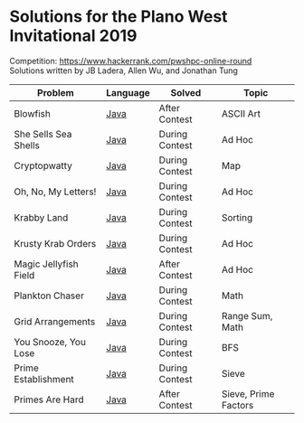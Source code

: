 # Solutions for the Plano West Invitational 2019

Competition: https://www.hackerrank.com/pwshpc-online-round  
Solutions written by JB Ladera, Allen Wu, and Jonathan Tung

  

| Problem | Language | Solved | Topic |
| - | - | - | - |
| Blowfish | [Java](https://github.com/MiniDomo/Competitive-Programming/tree/master/Plano%20West%20Invitational/2019/blowfish.java) | After Contest | ASCII Art |
| She Sells Sea Shells | [Java](https://github.com/MiniDomo/Competitive-Programming/tree/master/Plano%20West%20Invitational/2019/seashells.java) | During Contest | Ad Hoc |
| Cryptopwatty | [Java](https://github.com/MiniDomo/Competitive-Programming/tree/master/Plano%20West%20Invitational/2019/cryptopwatty.java) | During Contest | Map |
| Oh, No, My Letters! | [Java](https://github.com/MiniDomo/Competitive-Programming/tree/master/Plano%20West%20Invitational/2019/letters.java) | During Contest | Ad Hoc |
| Krabby Land | [Java](https://github.com/MiniDomo/Competitive-Programming/tree/master/Plano%20West%20Invitational/2019/krabbyland.java) | During Contest | Sorting |
| Krusty Krab Orders | [Java](https://github.com/MiniDomo/Competitive-Programming/tree/master/Plano%20West%20Invitational/2019/orders.java) | During Contest | Ad Hoc |
| Magic Jellyfish Field | [Java](https://github.com/MiniDomo/Competitive-Programming/tree/master/Plano%20West%20Invitational/2019/field.java) | After Contest | Ad Hoc |
| Plankton Chaser | [Java](https://github.com/MiniDomo/Competitive-Programming/tree/master/Plano%20West%20Invitational/2019/chaser.java) | During Contest | Math |
| Grid Arrangements | [Java](https://github.com/MiniDomo/Competitive-Programming/tree/master/Plano%20West%20Invitational/2019/arrangements.java) | During Contest | Range Sum, Math |
| You Snooze, You Lose | [Java](https://github.com/MiniDomo/Competitive-Programming/tree/master/Plano%20West%20Invitational/2019/snooze.java) | During Contest | BFS |
| Prime Establishment | [Java](https://github.com/MiniDomo/Competitive-Programming/tree/master/Plano%20West%20Invitational/2019/establishment.java) | During Contest | Sieve |
| Primes Are Hard | [Java](https://github.com/MiniDomo/Competitive-Programming/tree/master/Plano%20West%20Invitational/2019/primeshard.java) | After Contest | Sieve, Prime Factors |
